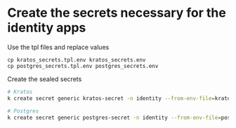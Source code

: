# Create the secrets necessary for the identity apps 

Use the tpl files and replace values
```
cp kratos_secrets.tpl.env kratos_secrets.env
cp postgres_secrets.tpl.env postgres_secrets.env
```

Create the sealed secrets
```bash
# Kratos
k create secret generic kratos-secret -n identity --from-env-file=kratos_secrets.env  --dry-run=client -o yaml | kubeseal --controller-namespace=sealed-secrets -w templates/kratos-secret.yaml

# Postgres
k create secret generic postgres-secret -n identity --from-env-file=postgres_secrets.env  --dry-run=client -o yaml | kubeseal --controller-namespace=sealed-secrets -w templates/postgres-secret.yaml
```
